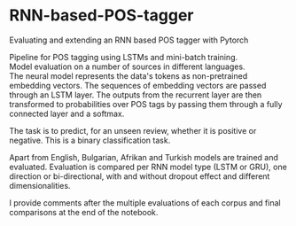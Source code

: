 # RNN-based-POS-tagger
Evaluating and extending an RNN based POS tagger with Pytorch

Pipeline for POS tagging using LSTMs and mini-batch training.  
Model evaluation on a number of sources in different languages.  
The neural model represents the data's tokens as non-pretrained embedding vectors. The sequences of embedding vectors are passed through an LSTM layer. The outputs from the recurrent layer are then transformed to probabilities over POS tags by passing them through a fully connected layer and a softmax. 

The task is to predict, for an unseen review, whether it is positive or negative. This is a binary classification task.

Apart from English, Bulgarian, Afrikan and Turkish models are trained and evaluated. Evaluation is compared per RNN model type (LSTM or GRU), one direction or bi-directional, with and without dropout effect and different dimensionalities.

I provide comments after the multiple evaluations of each corpus and final comparisons at the end of the notebook.
